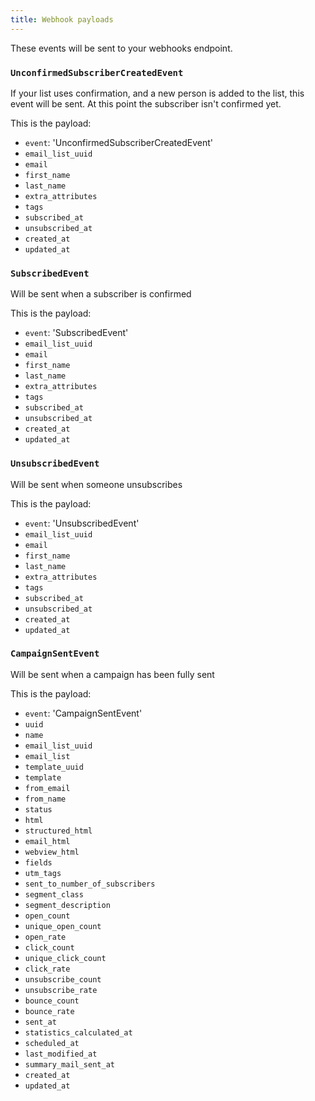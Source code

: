 ```yaml
---
title: Webhook payloads
---
```


These events will be sent to your webhooks endpoint.

### `UnconfirmedSubscriberCreatedEvent`

If your list uses confirmation, and a new person is added to the list, this event will be sent. At this point the subscriber isn't confirmed yet.

This is the payload:

- `event`: 'UnconfirmedSubscriberCreatedEvent'
- `email_list_uuid`
- `email`
- `first_name`
- `last_name`
- `extra_attributes`
- `tags`
- `subscribed_at`
- `unsubscribed_at`
- `created_at`
- `updated_at`

### `SubscribedEvent`

Will be sent when a subscriber is confirmed

This is the payload:

- `event`: 'SubscribedEvent'
- `email_list_uuid`
- `email`
- `first_name`
- `last_name`
- `extra_attributes`
- `tags`
- `subscribed_at`
- `unsubscribed_at`
- `created_at`
- `updated_at`

### `UnsubscribedEvent`

Will be sent when someone unsubscribes

This is the payload:

- `event`: 'UnsubscribedEvent'
- `email_list_uuid`
- `email` 
- `first_name` 
- `last_name` 
- `extra_attributes` 
- `tags`
- `subscribed_at` 
- `unsubscribed_at`
- `created_at` 
- `updated_at` 

### `CampaignSentEvent`

Will be sent when a campaign has been fully sent

This is the payload:

- `event`: 'CampaignSentEvent'
- `uuid` 
- `name`
- `email_list_uuid`
- `email_list`
- `template_uuid`
- `template`
- `from_email`
- `from_name`
- `status`
- `html`
- `structured_html`
- `email_html`
- `webview_html`
- `fields`
- `utm_tags`
- `sent_to_number_of_subscribers`
- `segment_class`
- `segment_description`
- `open_count`
- `unique_open_count`
- `open_rate`
- `click_count`
- `unique_click_count`
- `click_rate`
- `unsubscribe_count`
- `unsubscribe_rate`
- `bounce_count`
- `bounce_rate`
- `sent_at`
- `statistics_calculated_at`
- `scheduled_at`
- `last_modified_at`
- `summary_mail_sent_at`
- `created_at`
- `updated_at`






